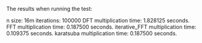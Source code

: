 The results when running the test:

n size: 16m      iterations: 100000
DFT multiplication time:        1.828125 seconds.
FFT multiplication time:        0.187500 seconds.
iterative_FFT multiplication time:      0.109375 seconds.
karatsuba multiplication time:  0.187500 seconds.